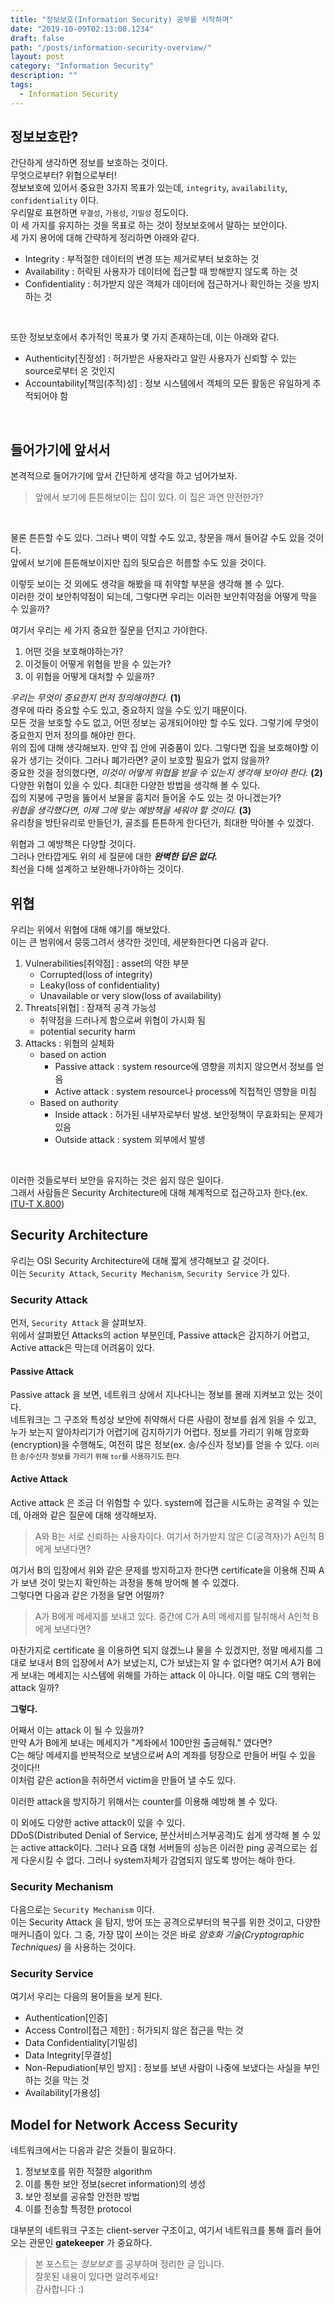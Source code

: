 ```yaml
---
title: "정보보호(Information Security) 공부를 시작하며"
date: "2019-10-09T02:13:00.1234"
draft: false
path: "/posts/information-security-overview/"
layout: post
category: "Information Security"
description: ""
tags:
  - Information Security
---
```



## 정보보호란?
간단하게 생각하면 정보를 보호하는 것이다.  
무엇으로부터? 위협으로부터!  
정보보호에 있어서 중요한 3가지 목표가 있는데, `integrity`, `availability`, `confidentiality` 이다.  
우리말로 표현하면 `무결성`, `가용성`, `기밀성` 정도이다.  
이 세 가지를 유지하는 것을 목표로 하는 것이 정보보호에서 말하는 보안이다.  
세 가지 용어에 대해 간략하게 정리하면 아래와 같다.
<br>
- Integrity : 부적절한 데이터의 변경 또는 제거로부터 보호하는 것
- Availability : 허락된 사용자가 데이터에 접근할 때 방해받지 않도록 하는 것
- Confidentiality : 허가받지 않은 객체가 데이터에 접근하거나 확인하는 것을 방지하는 것
<br>

또한 정보보호에서 추가적인 목표가 몇 가지 존재하는데, 이는 아래와 같다.  

- Authenticity\[진정성\] : 허가받은 사용자라고 알린 사용자가 신뢰할 수 있는 source로부터 온 것인지
- Accountability\[책임(추적)성\] : 정보 시스템에서 객체의 모든 활동은 유일하게 추적되어야 함
<br>

## 들어가기에 앞서서

본격적으로 들어가기에 앞서 간단하게 생각을 하고 넘어가보자.  

> 앞에서 보기에 튼튼해보이는 집이 있다. 이 집은 과연 안전한가?
<br>

물론 튼튼할 수도 있다. 그러나 벽이 약할 수도 있고, 창문을 깨서 들어갈 수도 있을 것이다.  
앞에서 보기에 튼튼해보이지만 집의 뒷모습은 허름할 수도 있을 것이다.  <br>

이렇듯 보이는 것 외에도 생각을 해봤을 때 취약할 부분을 생각해 볼 수 있다.  
이러한 것이 보안취약점이 되는데, 그렇다면 우리는 이러한 보안취약점을 어떻게 막을 수 있을까?

여기서 우리는 세 가지 중요한 질문을 던지고 가야한다.

1. 어떤 것을 보호해야하는가?
2. 이것들이 어떻게 위협을 받을 수 있는가?
3. 이 위협을 어떻게 대처할 수 있을까?

_우리는 무엇이 중요한지 먼저 정의해야한다._ __(1)__  
경우에 따라 중요할 수도 있고, 중요하지 않을 수도 있기 때문이다.  
모든 것을 보호할 수도 없고, 어떤 정보는 공개되어야만 할 수도 있다. 그렇기에 무엇이 중요한지 먼저 정의를 해야만 한다.  
위의 집에 대해 생각해보자. 만약 집 안에 귀중품이 있다. 그렇다면 집을 보호해야할 이유가 생기는 것이다. 그러나 폐가라면? 굳이 보호할 필요가 없지 않을까?  
중요한 것을 정의했다면, _이것이 어떻게 위협을 받을 수 있는지 생각해 보아야 한다._ __(2)__  
다양한 위협이 있을 수 있다. 최대한 다양한 방법을 생각해 볼 수 있다.  
집의 지붕에 구멍을 뚫어서 보물을 훔치러 들어올 수도 있는 것 아니겠는가?  
_위협을 생각했다면, 이제 그에 맞는 예방책을 세워야 할 것이다._ __(3)__  
유리창을 방탄유리로 만들던가, 골조를 튼튼하게 한다던가, 최대한 막아볼 수 있겠다.  <br>

위협과 그 예방책은 다양할 것이다.  
그러나 안타깝게도 위의 세 질문에 대한 ___완벽한 답은 없다.___  
최선을 다해 설계하고 보완해나가야하는 것이다.  

## 위협

우리는 위에서 위협에 대해 얘기를 해보았다.  
이는 큰 범위에서 뭉뚱그려서 생각한 것인데, 세분화한다면 다음과 같다.  


1. Vulnerabilities\[취약점\] : asset의 약한 부분
    - Corrupted(loss of integrity)
    - Leaky(loss of confidentiality)
    - Unavailable or very slow(loss of availability)
2. Threats\[위협\] : 잠재적 공격 가능성
    - 취약점을 드러나게 함으로써 위협이 가시화 됨
    - potential security harm
3. Attacks : 위협의 실체화
    - based on action
        - Passive attack : system resource에 영향을 끼치지 않으면서 정보를 얻음
        - Active attack : system resource나 process에 직접적인 영향을 미침
    - Based on authority
        - Inside attack : 허가된 내부자로부터 발생. 보안정책이 무효화되는 문제가 있음
        - Outside attack : system 외부에서 발생
<br>

이러한 것들로부터 보안을 유지하는 것은 쉽지 않은 일이다.  
그래서 사람들은 Security Architecture에 대해 쳬계적으로 접근하고자 한다.(ex. [ITU-T X.800](https://www.itu.int/rec/T-REC-X.800-199103-I))  

## Security Architecture

우리는 OSI Security Architecture에 대해 짧게 생각해보고 갈 것이다.  
이는 `Security Attack`, `Security Mechanism`, `Security Service` 가 있다.  

### Security Attack

먼저, `Security Attack` 을 살펴보자.  
위에서 살펴봤던 Attacks의 action 부분인데, Passive attack은 감지하기 어렵고, Active attack은 막는데 어려움이 있다.  

#### Passive Attack

Passive attack 을 보면, 네트워크 상에서 지나다니는 정보를 몰래 지켜보고 있는 것이다.  
네트워크는 그 구조와 특성상 보안에 취약해서 다른 사람이 정보를 쉽게 읽을 수 있고, 누가 보는지 알아차리기가 어렵기에 감지하기가 어렵다. 정보를 가리기 위해 암호화(encryption)을 수행해도, 여전히 많은 정보(ex. 송/수신자 정보)를 얻을 수 있다. <small>이러한 송/수신자 정보를 가리기 위해 `tor`를 사용하기도 한다.</small>  

#### Active Attack

Active attack 은 조금 더 위험할 수 있다. system에 접근을 시도하는 공격일 수 있는데, 아래와 같은 질문에 대해 생각해보자.  

> A와 B는 서로 신뢰하는 사용자이다. 여기서 허가받지 않은 C(공격자)가 A인척 B에게 보낸다면?
  
여기서 B의 입장에서 위와 같은 문제를 방지하고자 한다면 certificate을 이용해 진짜 A가 보낸 것이 맞는지 확인하는 과정을 통해 방어해 볼 수 있겠다.  
그렇다면 다음과 같은 가정을 달면 어떨까?

> A가 B에게 메세지를 보내고 있다. 중간에 C가 A의 메세지를 탈취해서 A인척 B에게 보낸다면?
  
마찬가지로 certificate 을 이용하면 되지 않겠느냐 물을 수 있겠지만, 정말 메세지를 그대로 보내서 B의 입장에서 A가 보냈는지, C가 보냈는지 알 수 없다면? 여기서 A가 B에게 보내는 메세지는 시스템에 위해를 가하는 attack 이 아니다. 이럴 때도 C의 행위는 attack 일까?  

__그렇다.__  

어째서 이는 attack 이 될 수 있을까?  
만약 A가 B에게 보내는 메세지가 "계좌에서 100만원 출금해줘." 였다면?  
C는 해당 메세지를 반복적으로 보냄으로써 A의 계좌를 텅장으로 만들어 버릴 수 있을 것이다!!  
이처럼 같은 action을 취하면서 victim을 만들어 낼 수도 있다.

이러한 attack을 방지하기 위해서는 counter를 이용해 예방해 볼 수 있다.
  
이 외에도 다양한 active attack이 있을 수 있다.  
DDoS(Distributed Denial of Service, 분산서비스거부공격)도 쉽게 생각해 볼 수 있는 active attack이다. 그러나 요즘 대형 서버들의 성능은 이러한 ping 공격으로는 쉽게 다운시킬 수 없다. 그러나 system자체가 감염되지 않도록 방어는 해야 한다.

### Security Mechanism

다음으로는 `Security Mechanism` 이다.  
이는 Security Attack 을 탐지, 방어 또는 공격으로부터의 복구를 위한 것이고, 다양한 매커니즘이 있다.
그 중, 가장 많이 쓰이는 것은 바로 _암호화 기술(Cryptographic Techniques)_ 을 사용하는 것이다.

### Security Service

여기서 우리는 다음의 용어들을 보게 된다.
- Authentication\[인증\]
- Access Control\[접근 제한\] : 허가되지 않은 접근을 막는 것
- Data Confidentiality\[기밀성\]
- Data Integrity\[무결성\]
- Non-Repudiation\[부인 방지\] : 정보를 보낸 사람이 나중에 보냈다는 사실을 부인하는 것을 막는 것
- Availability\[가용성\]

## Model for Network Access Security

네트워크에서는 다음과 같은 것들이 필요하다.
1. 정보보호를 위한 적절한 algorithm
2. 이를 통한 보안 정보(secret information)의 생성
3. 보안 정보를 공유할 안전한 방법
4. 이를 전송할 특정한 protocol
  
대부분의 네트워크 구조는 client-server 구조이고, 여기서 네트워크를 통해 흘러 들어오는 관문인 __gatekeeper__ 가 중요하다.
  
> 본 포스트는 _정보보호_ 를 공부하며 정리한 글 입니다.  
> 잘못된 내용이 있다면 알려주세요!  
> 감사합니다 :)
